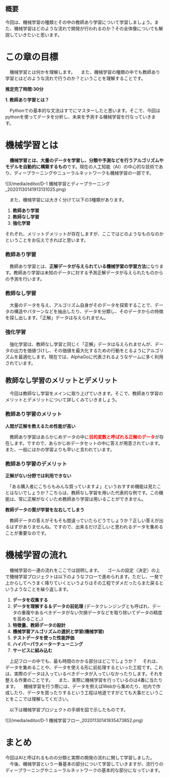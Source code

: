 ## 概要

今回は、機械学習の種類とその中の教師あり学習について学習しましょう。また、機械学習はどのような流れで開発が行われるのか？その全体像についても解説していきたいと思います。

# この章の目標
　機械学習とは何かを理解します。
　また、機械学習の種類の中でも教師あり学習とはどのような流れで行うのか？ということを理解することです。

**推定完了時間:30分**

**1. 教師あり学習とは？**

　Pythonでの基本的な文法はすでにマスターしたと思います。そこで、今回はpythonを使ってデータを分析し、未来を予測する機械学習を行なっていきます。

# 機械学習とは
　**機械学習とは、大量のデータを学習し、分類や予測などを行うアルゴリズムやモデルを自動的に構築するもの**です。現在の人工知能（AI）の中心的な技術であり、ディープラーニングやニューラルネットワークも機械学習の一部です。

![](/media/editor/D-1 機械学習とディープラーニング_20201130141913131025.png)

　また、機械学習には大きく分けて以下の3種類があります。

1. **教師あり学習**
2. **教師なし学習**
3. **強化学習**

それぞれ、メリットデメリットが存在しますが、ここではどのようなものなのかということをお伝えできればと思います。


### 教師あり学習
　教師あり学習とは、**正解データが与えられている機械学習の学習方法**になります。教師あり学習は未知のデータに対する予測正解データが与えられたものからの予測を行います。

### 教師なし学習
　大量のデータを与え、アルゴリズム自身がそのデータを探索することで、データの構造やパターンなどを抽出したり、データを分類し、そのデータからの特徴を探し出します。「正解」データは与えられません。

### 強化学習
　強化学習は、教師なし学習と同じく「正解」データは与えられませんが、データの出力を価値づけし、その価値を最大化するための行動をとるようにアルゴリズムを最適化します。現在では、AlphaGoに代表されるようなゲームに多く利用されています。

## 教師なし学習のメリットとデメリット
　今回は教師なし学習をメインに取り上げていきます。そこで、教師あり学習のメリットとデメリットについて詳しくみていきましょう。

### 教師あり学習のメリット

**人間が正解を教えるため性能が高い**

　教師あり学習はあらかじめデータの中に<font color='red'>**目的変数と呼ばれる正解のデータ**</font>が存在します。ですので、あらかじめデータセットの中に答えが用意されています。また、一般にほかの学習よりも早いと言われています。

### 教師あり学習のデメリット

**正解がない分野では利用できない**

　「ある購入者にこちらもみんな買っていますよ」というおすすめ機能は見たことはないでしょうか？こちらは、教師なし学習を用いた代表的な例です。この機能は、常に正解がなくいため教師あり学習は用いることができません。

**教師データの質が学習を左右してしまう**

　教師データの答えがそもそも間違っていたらどうでしょうか？正しい答えが出るはずがありませんね。ですので、出来るだけ正しいと思われるデータを集めることが重要なのです。

# 機械学習の流れ
　機械学習の一連の流れをここでは説明します。
　ゴールの設定（決定）の上で機械学習プロジェクトは以下のようなフローで進められます。ただし、一発で上からしてへうまく降りていくというよりはその工程でダメだったらまた戻るというようなことを繰り返します。

1. **データを収集する**
2. **データを理解する＆データの前処理**
(データクレンジングとも呼ばれ、データの重複やあるべきデータがない欠損データなどを取り除いてデータの精度を高めること。)
3. **特徴量、教師データの設計**
4. **機械学習アルゴリズムの選択と学習(機械学習)**
5. **テストデータを使った性能評価**
6. **ハイパーパラメーターチューニング**
7. **サービスに組み込む**

　上記フローの中でも、最も時間のかかる部分はどこでしょうか？
　それは、データを集めることや、データを使える形に前処理するといった工程です。これは、実際のデータは入っているべきデータが入っていなかったりします。それを整える作業のことです。
　また、実際に機械学習を行っているのは4番に当たります。
　機械学習を行う際には、データを例えばWebから集めたり、社内で作成したり、データを買ったりするという工程は地道ですがとても大事だということをここでは理解してください。

　以下は機械学習プロジェクトの手順を図で示したものです。

![](/media/editor/D-1 機械学習フロー_20201130141935473852.png)

# まとめ

今回はAIと呼ばれるものの分類と実際の開発の流れに関して学習しました。
　今後、機械学習という一番基本の部分について学習していきますが、流行りのディープラーニングやニューラルネットワークの基本的な部分になっています。